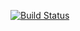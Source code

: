 [![Build Status](https://travis-ci.com/mikanikos/Favo.svg?branch=master)](https://travis-ci.com/mikanikos/Favo)